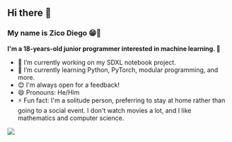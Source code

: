 ## Hi there 👋
### My name is Zico Diego 😁👋

**I'm a 18-years-old junior programmer interested in machine learning. 🤖**
- 🔭 I’m currently working on my SDXL notebook project.
- 🌱 I’m currently learning Python, PyTorch, modular programming, and more.
- 😊 I'm always open for a feedback!
- 😄 Pronouns: He/Him
- ⚡ Fun fact: I'm a solitude person, preferring to stay at home rather than going to a social event. I don't watch movies a lot, and I like mathematics and computer science.

<img src="https://github-readme-stats.vercel.app/api?username=ZicoDiegoRR&&show_icons=true&title_color=000000&icon_color=bb2acf&text_color=000000&bg_color=ffffff">
